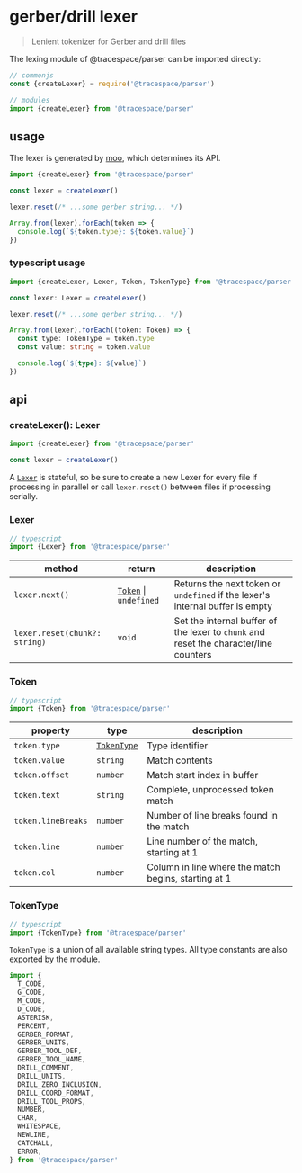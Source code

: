 # gerber/drill lexer

> Lenient tokenizer for Gerber and drill files

The lexing module of @tracespace/parser can be imported directly:

```js
// commonjs
const {createLexer} = require('@tracespace/parser')

// modules
import {createLexer} from '@tracespace/parser'
```

## usage

The lexer is generated by [moo][], which determines its API.

```js
import {createLexer} from '@tracespace/parser'

const lexer = createLexer()

lexer.reset(/* ...some gerber string... */)

Array.from(lexer).forEach(token => {
  console.log(`${token.type}: ${token.value}`)
})
```

[moo]: https://github.com/no-context/moo

### typescript usage

```ts
import {createLexer, Lexer, Token, TokenType} from '@tracespace/parser'

const lexer: Lexer = createLexer()

lexer.reset(/* ...some gerber string... */)

Array.from(lexer).forEach((token: Token) => {
  const type: TokenType = token.type
  const value: string = token.value

  console.log(`${type}: ${value}`)
})
```

## api

### createLexer(): Lexer

```js
import {createLexer} from '@tracepsace/parser'

const lexer = createLexer()
```

A [`Lexer`](#Lexer) is stateful, so be sure to create a new Lexer for every file if processing in parallel or call `lexer.reset()` between files if processing serially.

### Lexer

```ts
// typescript
import {Lexer} from '@tracespace/parser'
```

| method                        | return                               | description                                                                           |
| ----------------------------- | ------------------------------------ | ------------------------------------------------------------------------------------- |
| `lexer.next()`                | [`Token`](#Token) &vert; `undefined` | Returns the next token or `undefined` if the lexer's internal buffer is empty         |
| `lexer.reset(chunk?: string)` | `void`                               | Set the internal buffer of the lexer to `chunk` and reset the character/line counters |

### Token

```ts
// typescript
import {Token} from '@tracespace/parser'
```

| property           | type                      | description                                          |
| ------------------ | ------------------------- | ---------------------------------------------------- |
| `token.type`       | [`TokenType`](#TokenType) | Type identifier                                      |
| `token.value`      | `string`                  | Match contents                                       |
| `token.offset`     | `number`                  | Match start index in buffer                          |
| `token.text`       | `string`                  | Complete, unprocessed token match                    |
| `token.lineBreaks` | `number`                  | Number of line breaks found in the match             |
| `token.line`       | `number`                  | Line number of the match, starting at 1              |
| `token.col`        | `number`                  | Column in line where the match begins, starting at 1 |

### TokenType

```ts
// typescript
import {TokenType} from '@tracespace/parser'
```

`TokenType` is a union of all available string types. All type constants are also exported by the module.

```js
import {
  T_CODE,
  G_CODE,
  M_CODE,
  D_CODE,
  ASTERISK,
  PERCENT,
  GERBER_FORMAT,
  GERBER_UNITS,
  GERBER_TOOL_DEF,
  GERBER_TOOL_NAME,
  DRILL_COMMENT,
  DRILL_UNITS,
  DRILL_ZERO_INCLUSION,
  DRILL_COORD_FORMAT,
  DRILL_TOOL_PROPS,
  NUMBER,
  CHAR,
  WHITESPACE,
  NEWLINE,
  CATCHALL,
  ERROR,
} from '@tracespace/parser'
```
